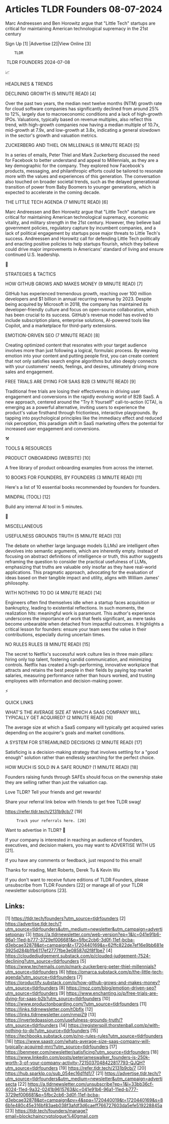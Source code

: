 # Articles TLDR Founders 08-07-2024

Marc Andreessen and Ben Horowitz argue that "Little Tech" startups are
critical for maintaining American technological supremacy in the 21st
century  

 Sign Up [1] |Advertise [2]|View Online [3] 

		TLDR 

 TLDR FOUNDERS 2024-07-08

📈 

HEADLINES & TRENDS

 DECLINING GROWTH (5 MINUTE READ) [4] 

 Over the past two years, the median next twelve months (NTM) growth
rate for cloud software companies has significantly declined from
around 25% to 12%, largely due to macroeconomic conditions and a lack
of high-growth IPOs. Valuations, typically based on revenue multiples,
also reflect this trend, with high-growth companies now having a
median multiple of 10.7x, mid-growth at 7.9x, and low-growth at 3.8x,
indicating a general slowdown in the sector's growth and valuation
metrics. 

 ZUCKERBERG AND THIEL ON MILLENIALS (6 MINUTE READ) [5] 

 In a series of emails, Peter Thiel and Mark Zuckerberg discussed the
need for Facebook to better understand and appeal to Millennials, as
they are a key demographic for the company. They explored how
Facebook's products, messaging, and philanthropic efforts could be
tailored to resonate more with the values and experiences of this
generation. The conversation also touched on broader societal trends,
such as the delayed generational transition of power from Baby Boomers
to younger generations, which is expected to accelerate in the coming
decade. 

 THE LITTLE TECH AGENDA (7 MINUTE READ) [6] 

 Marc Andreessen and Ben Horowitz argue that "Little Tech" startups
are critical for maintaining American technological supremacy,
economic vitality, and military strength in the 21st century. However,
they believe bad government policies, regulatory capture by incumbent
companies, and a lack of political engagement by startups pose major
threats to Little Tech's success. Andreessen and Horowitz call for
defending Little Tech politically and enacting positive policies to
help startups flourish, which they believe could drive major
improvements in Americans' standard of living and ensure continued
U.S. leadership. 

🧠 

STRATEGIES & TACTICS

 HOW GITHUB GROWS AND MAKES MONEY (9 MINUTE READ) [7] 

 GitHub has experienced tremendous growth, reaching over 100 million
developers and $1 billion in annual recurring revenue by 2023. Despite
being acquired by Microsoft in 2018, the company has maintained its
developer-friendly culture and focus on open-source collaboration,
which has been crucial to its success. GitHub's revenue model has
evolved to include subscription plans, enterprise solutions,
AI-powered tools like Copilot, and a marketplace for third-party
extensions. 

 EMOTION-DRIVEN SEO (7 MINUTE READ) [8] 

 Creating optimized content that resonates with your target audience
involves more than just following a logical, formulaic process. By
weaving emotion into your content and putting people first, you can
create content that not only satisfies search engine algorithms but
also deeply connects with your customers' needs, feelings, and
desires, ultimately driving more sales and engagement. 

 FREE TRIALS ARE DYING FOR SAAS B2B (3 MINUTE READ) [9] 

 Traditional free trials are losing their effectiveness in driving
user engagement and conversions in the rapidly evolving world of B2B
SaaS. A new approach, centered around the "Try It Yourself"
call-to-action (CTA), is emerging as a powerful alternative, inviting
users to experience the product's value firsthand through
frictionless, interactive playgrounds. By tapping into psychological
principles like the immediacy effect and reduced risk perception, this
paradigm shift in SaaS marketing offers the potential for increased
user engagement and conversions. 

⚒️ 

TOOLS & RESOURCES

 PRODUCT ONBOARDING (WEBSITE) [10] 

 A free library of product onboarding examples from across the
internet. 

 10 BOOKS FOR FOUNDERS, BY FOUNDERS (3 MINUTE READ) [11] 

 Here's a list of 10 essential books recommended by founders for
founders. 

 MINDPAL (TOOL) [12] 

 Build any internal AI tool in 5 minutes. 

🎁 

MISCELLANEOUS

 USEFULNESS GROUNDS TRUTH (5 MINUTE READ) [13] 

 The debate on whether large language models (LLMs) are intelligent
often devolves into semantic arguments, which are inherently empty.
Instead of focusing on abstract definitions of intelligence or truth,
this author suggests reframing the question to consider the practical
usefulness of LLMs, emphasizing that truths are valuable only insofar
as they have real-world applications. This pragmatic approach,
advocating for the evaluation of ideas based on their tangible impact
and utility, aligns with William James' philosophy. 

 WITH NOTHING TO DO (4 MINUTE READ) [14] 

 Engineers often find themselves idle when a startup faces acquisition
or bankruptcy, leading to existential reflections. In such moments,
the realization hits: meaningful work is paramount. This author's
experience underscores the importance of work that feels significant,
as mere tasks become unbearable when detached from impactful outcomes.
It highlights a critical lesson for founders: ensure your team sees
the value in their contributions, especially during uncertain times. 

 NO RULES RULES (8 MINUTE READ) [15] 

 The secret to Netflix's successful work culture lies in three main
pillars: hiring only top talent, fostering candid communication, and
minimizing controls. Netflix has created a high-performing, innovative
workplace that attracts and retains the best people in their fields by
paying top market salaries, measuring performance rather than hours
worked, and trusting employees with information and decision-making
power. 

⚡ 

QUICK LINKS

 WHAT'S THE AVERAGE SIZE AT WHICH A SAAS COMPANY WILL TYPICALLY GET
ACQUIRED? (2 MINUTE READ) [16] 

 The average size at which a SaaS company will typically get acquired
varies depending on the acquirer's goals and market conditions. 

 A SYSTEM FOR STREAMLINED DECISIONS (2 MINUTE READ) [17] 

 Satisficing is a decision-making strategy that involves settling for
a "good enough" solution rather than endlessly searching for the
perfect choice. 

 HOW MUCH IS SOLD IN A SAFE ROUND? (1 MINUTE READ) [18] 

 Founders raising funds through SAFEs should focus on the ownership
stake they are selling rather than just the valuation cap. 

Love TLDR? Tell your friends and get rewards!

 Share your referral link below with friends to get free TLDR swag! 

 https://refer.tldr.tech/2131b9cb/7 [19] 

		 Track your referrals here. [20] 

Want to advertise in TLDR? 📰

 If your company is interested in reaching an audience of founders,
executives, and decision makers, you may want to ADVERTISE WITH US
[21]. 

 If you have any comments or feedback, just respond to this email! 

Thanks for reading, 
Matt Roberts, Derek Tu & Kevin Wu 

If you don't want to receive future editions of TLDR Founders, please
unsubscribe from TLDR Founders [22] or manage all of your TLDR
newsletter subscriptions [23]. 

 

Links:
------
[1] https://tldr.tech/founders?utm_source=tldrfounders
[2] https://advertise.tldr.tech/?utm_source=tldrfounders&utm_medium=newsletter&utm_campaign=advertisetopnav
[3] https://a.tldrnewsletter.com/web-version?ep=1&lc=041e91b6-96a1-11ed-b777-3729ef006681&p=5fbc2cb6-3d0f-11ef-bcba-d3ebcae32878&pt=campaign&t=1720440169&s=62ffc822de7ef16e9bb681e3925d284b1fb6117ef2777fbe3e08587d2f8f1be7
[4] https://cloudedjudgement.substack.com/p/clouded-judgement-7524-declining?utm_source=tldrfounders
[5] https://www.techemails.com/p/mark-zuckerberg-peter-thiel-millennials?utm_source=tldrfounders
[6] https://pmarca.substack.com/p/the-little-tech-agenda?utm_source=tldrfounders
[7] https://productify.substack.com/p/how-github-grows-and-makes-money?utm_source=tldrfounders
[8] https://moz.com/blog/emotion-driven-seo?utm_source=tldrfounders
[9] https://www.enchanting.io/p/free-trials-are-dying-for-saas-b2b?utm_source=tldrfounders
[10] https://www.productonboarding.com/?utm_source=tldrfounders
[11] https://links.tldrnewsletter.com/tObfIx
[12] https://links.tldrnewsletter.com/nmpiZ9
[13] https://invertedpassion.com/usefulness-grounds-truth/?utm_source=tldrfounders
[14] https://registerspill.thorstenball.com/p/with-nothing-to-do?utm_source=tldrfounders
[15] https://techbooks.substack.com/p/no-rules-rules?utm_source=tldrfounders
[16] https://www.saastr.com/whats-average-size-saas-company-will-typically-acquired-mrr/?utm_source=tldrfounders
[17] https://benmeer.com/newsletter/satisficing?utm_source=tldrfounders
[18] https://www.linkedin.com/posts/peterjameswalker_founders-is-250k-worth-3-of-your-company-activity-7215037048422817793-QJQH?utm_source=tldrfounders
[19] https://refer.tldr.tech/2131b9cb/7
[20] https://hub.sparklp.co/sub_054ec16d1fd1/7
[21] https://advertise.tldr.tech/?utm_source=tldrfounders&utm_medium=newsletter&utm_campaign=advertisecta
[22] https://a.tldrnewsletter.com/unsubscribe?ep=1&l=33bb36cf-4024-11ed-9a32-0241b9615763&lc=041e91b6-96a1-11ed-b777-3729ef006681&p=5fbc2cb6-3d0f-11ef-bcba-d3ebcae32878&pt=campaign&pv=4&spa=1720440019&t=1720440169&s=86b1e480c45e316bf83aeb038f3afdf3d6caeff766727603da5efe519228845a
[23] https://tldr.tech/founders/manage?email=blockchaincryptologue%40gmail.com